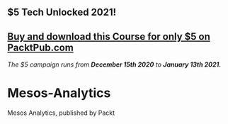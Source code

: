 ## $5 Tech Unlocked 2021!
[Buy and download this Course for only $5 on PacktPub.com](https://www.packtpub.com/product/mesos-analytics-integrated-course/9781788475730)
-----
*The $5 campaign         runs from __December 15th 2020__ to __January 13th 2021.__*

# Mesos-Analytics
Mesos Analytics, published by Packt
